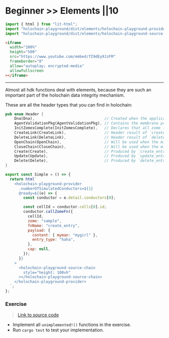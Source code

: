 # Beginner >> Elements ||10

```js script
import { html } from "lit-html";
import "holochain-playground/dist/elements/holochain-playground-provider";
import "holochain-playground/dist/elements/holochain-playground-source-chain";
```

```html story
<iframe
  width="100%"
  height="500"
  src="https://www.youtube.com/embed/fI9dEy9JzFM"
  frameborder="0"
  allow="autoplay; encrypted-media"
  allowfullscreen
></iframe>
```

---

Almost all hdk functions deal with elements, because they are such an important part of the holochain data integrity mechanism.

These are all the header types that you can find in holochain:

```rust
pub enum Header {
    Dna(Dna),                               // Created when the application is installed
    AgentValidationPkg(AgentValidationPkg), // Contains the membrane proof for the agent
    InitZomesComplete(InitZomesComplete),   // Declares that all zome init functions have successfully completed
    CreateLink(CreateLink),                 // Header result of `create_link(base, target)`
    DeleteLink(DeleteLink),                 // Header result of `delete_link(add_link_header_hash)`
    OpenChain(OpenChain),                   // Will be used when the migration mechanism is implemented
    CloseChain(CloseChain),                 // Will be used when the migration mechanism is implemented
    Create(Create),                         // Produced by `create_entry(entry)`, carries its entry
    Update(Update),                         // Produced by `update_entry(updated_header_hash, entry)`, carries its entry
    Delete(Delete),                         // Produced by `delete_entry(deleted_header_hash)`
}
```

```js story
export const Simple = () => {
  return html`
    <holochain-playground-provider
      .numberOfSimulatedConductors=${1}
      @ready=${(e) => {
        const conductor = e.detail.conductors[0];

        const cellId = conductor.cells[0].id;
        conductor.callZomeFn({
          cellId,
          zome: "sample",
          fnName: "create_entry",
          payload: {
            content: { myman: "mygirl" },
            entry_type: "haha",
          },
          cap: null,
        });
      }}
    >
      <holochain-playground-source-chain
        style="height: 100vh"
      ></holochain-playground-source-chain>
    </holochain-playground-provider>
  `;
};
```

### Exercise

> [Link to source code](https://github.com/holochain-gym/developer-exercises/tree/master/basic/elements)

- Implement all `unimplemented!()` functions in the exercise.
- Run `cargo test` to test your implementation.
